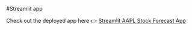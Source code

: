 #Streamlit app

Check out the deployed app here 👉 [Streamlit AAPL Stock Forecast App](https://stock-forecast-jdtjnvyue6aubhpinh4uam.streamlit.app/#forecast-plot)
